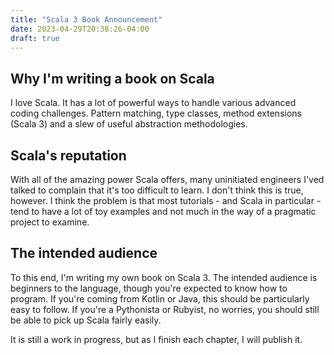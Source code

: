 ```yaml
---
title: "Scala 3 Book Announcement"
date: 2023-04-29T20:38:26-04:00
draft: true
---
```


## Why I'm writing a book on Scala

I love Scala. It has a lot of powerful ways to handle various advanced coding challenges. Pattern matching, type classes, method extensions (Scala 3) and a slew of useful abstraction methodologies.

## Scala's reputation

With all of the amazing power Scala offers, many uninitiated engineers I'ved talked to complain that it's too difficult to learn. I don't think this is true, however. I think the problem is that most tutorials - and Scala in particular - tend to have a lot of toy examples and not much in the way of a pragmatic project to examine.

## The intended audience

To this end, I'm writing my own book on Scala 3. The intended audience is beginners to the language, though you're expected to know how to program. If you're coming from Kotlin or Java, this should be particularly easy to follow. If you're a Pythonista or Rubyist, no worries, you should still be able to pick up Scala fairly easily.

It is still a work in progress, but as I finish each chapter, I will publish it.

